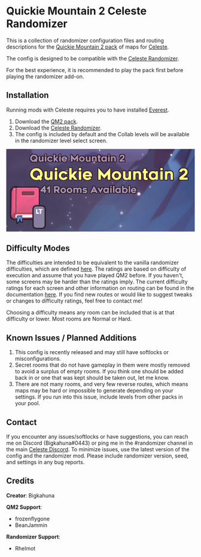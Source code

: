 Quickie Mountain 2 Celeste Randomizer
==========================

This is a collection of randomizer configuration files and routing descriptions for the [Quickie Mountain 2 pack](https://gamebanana.com/maps/214450) of maps for [Celeste](http://www.celestegame.com/). 

The config is designed to be compatible with the [Celeste Randomizer](https://github.com/rhelmot/CelesteRandomizer).

For the best experience, it is recommended to play the pack first before playing the randomizer add-on.

Installation
------------
Running mods with Celeste requires you to have installed [Everest](https://everestapi.github.io/).

1. Download the [QM2 pack](https://gamebanana.com/maps/214450).
2. Download the [Celeste Randomizer](https://gamebanana.com/tools/6848).
3. The config is included by default and the Collab levels will be available in the randomizer level select screen.

![level select](docs/img/level_select.PNG)


Difficulty Modes
----------------
The difficulties are intended to be equivalent to the vanilla randomizer difficulties, which are defined [here](https://github.com/rhelmot/CelesteRandomizer#difficulty-modes). The ratings are based on difficulty of execution and assume that you have played QM2 before. If you haven't, some screens may be harder than the ratings imply. The current difficulty ratings for each screen and other information on routing can be found in the documentation [here](docs/routing). If you find new routes or would like to suggest tweaks or changes to difficulty ratings, feel free to contact me!

Choosing a difficulty means any room can be included that is at that difficulty or lower. Most rooms are Normal or Hard.


Known Issues / Planned Additions
--------------------------------
1. This config is recently released and may still have softlocks or misconfigurations.
2. Secret rooms that do not have gameplay in them were mostly removed to avoid a surplus of empty rooms. If you think one should be added back in or one that was kept should be taken out, let me know.
3. There are not many rooms, and very few reverse routes, which means maps may be hard or impossible to generate depending on your settings. If you run into this issue, include levels from other packs in your pool.


Contact
-------

If you encounter any issues/softlocks or have suggestions, you can reach me on Discord (Bigkahuna#0443) or ping me in the #randomizer channel in the main [Celeste Discord](https://discord.gg/celeste). To minimize issues, use the latest version of the config and the randomizer mod. Please include randomizer version, seed, and settings in any bug reports.


Credits
-------

**Creator**: Bigkahuna

**QM2 Support**:
* frozenflygone
* BeanJammin

**Randomizer Support**:
* Rhelmot